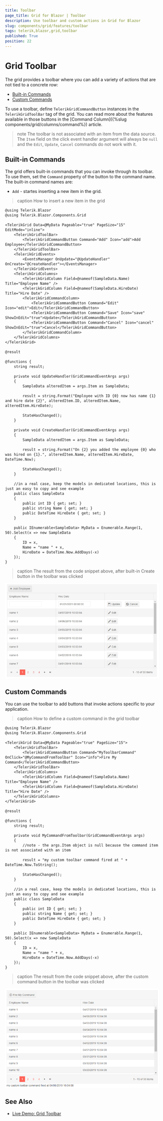 ```yaml
---
title: Toolbar
page_title: Grid for Blazor | Toolbar
description: Use toolbar and custom actions in Grid for Blazor
slug: components/grid/features/toolbar
tags: telerik,blazor,grid,toolbar
published: True
position: 22
---
```


# Grid Toolbar

The grid provides a toolbar where you can add a variety of actions that are not tied to a concrete row:

* [Built-in Commands](#built-in-commands)
* [Custom Commands](#custom-commands)

To use a toolbar, define `TelerikGridCommandButton` instances in the `TelerikGridToolBar` tag of the grid. You can read more about the features available in those buttons in the [Command Column]({%slug components/grid/columns/command%}) article.

>note The toolbar is not associated with an item from the data source. The `Item` field on the click event handler argument will always be `null` and the `Edit`, `Update`, `Cancel` commands do not work with it.

## Built-in Commands

The grid offers built-in commands that you can invoke through its toolbar. To use them, set the `Command` property of the button to the command name. The built-in command names are:

* `Add` - startes inserting a new item in the grid.

>caption How to insert a new item in the grid

````CSHTML
@using Telerik.Blazor
@using Telerik.Blazor.Components.Grid

<TelerikGrid Data=@MyData Pageable="true" PageSize="15" EditMode="inline">
	<TelerikGridToolBar>
		<TelerikGridCommandButton Command="Add" Icon="add">Add Employee</TelerikGridCommandButton>
	</TelerikGridToolBar>
    <TelerikGridEvents>
        <EventsManager OnUpdate="@UpdateHandler" OnCreate="@CreateHandler"></EventsManager>
    </TelerikGridEvents>
	<TelerikGridColumns>
		<TelerikGridColumn Field=@nameof(SampleData.Name) Title="Employee Name" />
		<TelerikGridColumn Field=@nameof(SampleData.HireDate) Title="Hire Date" />
		<TelerikGridCommandColumn>
			<TelerikGridCommandButton Command="Edit" Icon="edit">Edit</TelerikGridCommandButton>
			<TelerikGridCommandButton Command="Save" Icon="save" ShowInEdit="true">Update</TelerikGridCommandButton>
			<TelerikGridCommandButton Command="Cancel" Icon="cancel" ShowInEdit="true">Cancel</TelerikGridCommandButton>
		</TelerikGridCommandColumn>
	</TelerikGridColumns>
</TelerikGrid>

@result

@functions {
	string result;

	private void UpdateHandler(GridCommandEventArgs args)
	{
		SampleData alteredItem = args.Item as SampleData;
		
		result = string.Format("Employee with ID {0} now has name {1} and hire date {2}", alteredItem.ID, alteredItem.Name, alteredItem.HireDate);
		
		StateHasChanged();
	}
	
	private void CreateHandler(GridCommandEventArgs args)
	{
		SampleData alteredItem = args.Item as SampleData;
	    
	    result = string.Format("On {2} you added the employee {0} who was hired on {1}.", alteredItem.Name, alteredItem.HireDate, DateTime.Now);
	    
		StateHasChanged();
	}

	//in a real case, keep the models in dedicated locations, this is just an easy to copy and see example
	public class SampleData
	{
		public int ID { get; set; }
		public string Name { get; set; }
		public DateTime HireDate { get; set; }
	}

	public IEnumerable<SampleData> MyData = Enumerable.Range(1, 50).Select(x => new SampleData
	{
		ID = x,
		Name = "name " + x,
		HireDate = DateTime.Now.AddDays(-x)
	});
}
````

>caption The result from the code snippet above, after built-in Create button in the toolbar was clicked

![](images/create-toolbar-button.jpg)

## Custom Commands

You can use the toolbar to add buttons that invoke actions specific to your application.

>caption How to define a custom command in the grid toolbar

````CSHTML
@using Telerik.Blazor
@using Telerik.Blazor.Components.Grid

<TelerikGrid Data=@MyData Pageable="true" PageSize="15">
	<TelerikGridToolBar>
		<TelerikGridCommandButton Command="MyToolbarCommand" OnClick="@MyCommandFromToolbar" Icon="info">Fire My Command</TelerikGridCommandButton>
	</TelerikGridToolBar>
	<TelerikGridColumns>
		<TelerikGridColumn Field=@nameof(SampleData.Name) Title="Employee Name" />
		<TelerikGridColumn Field=@nameof(SampleData.HireDate) Title="Hire Date" />
	</TelerikGridColumns>
</TelerikGrid>

@result

@functions {
	string result;

	private void MyCommandFromToolbar(GridCommandEventArgs args)
	{
		//note - the args.Item object is null because the command item is not associated with an item

		result = "my custom toolbar command fired at " + DateTime.Now.ToString();

		StateHasChanged();
	}

	//in a real case, keep the models in dedicated locations, this is just an easy to copy and see example
	public class SampleData
	{
		public int ID { get; set; }
		public string Name { get; set; }
		public DateTime HireDate { get; set; }
	}

	public IEnumerable<SampleData> MyData = Enumerable.Range(1, 50).Select(x => new SampleData
	{
		ID = x,
		Name = "name " + x,
		HireDate = DateTime.Now.AddDays(-x)
	});
}
````

>caption The result from the code snippet above, after the custom command button in the toolbar was clicked

![](images/custom-command-toolbar.png)

## See Also

  * [Live Demo: Grid Toolbar](https://demos.telerik.com/blazor-ui/grid/inlineediting)